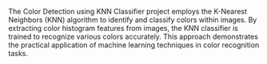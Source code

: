 <!--<h3><b>Colorful Image Colorization</b></h3>-->
The Color Detection using KNN Classifier project employs the K-Nearest Neighbors (KNN) algorithm to identify and classify colors within images. By extracting color histogram features from images, the KNN classifier is trained to recognize various colors accurately. This approach demonstrates the practical application of machine learning techniques in color recognition tasks.
